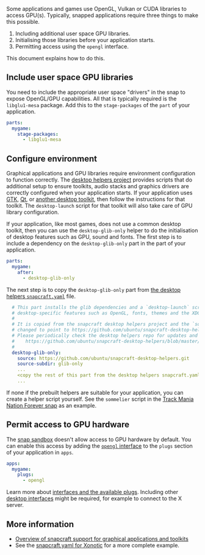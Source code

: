 Some applications and games use OpenGL, Vulkan or CUDA libraries to access GPU(s). Typically, snapped applications require three things to make this possible.

1. Including additional user space GPU libraries.
2. Initialising those libraries before your application starts.
3. Permitting access using the `opengl` interface.

This document explains how to do this.

## Include user space GPU libraries

You need to include the appropriate user space "drivers" in the snap to expose OpenGL/GPU capabilities. All that is typically required is the `libglu1-mesa` package. Add this to the `stage-packages` of the `part` of your application.

```yaml
parts:
  mygame:
    stage-packages:
      - libglu1-mesa
```

## Configure environment

Graphical applications and GPU libraries require environment configuration to function correctly. The [desktop helpers project](https://github.com/ubuntu/snapcraft-desktop-helpers) provides scripts that do additional setup to ensure toolkits, audio stacks and graphics drivers are correctly configured when your application starts. If your application uses [GTK](/t/desktop-app-support-gtk/6834), [Qt](/t/desktop-app-support-qt/6833), or [another desktop toolkit](/t/desktop-applications/13034), then follow the instructions for that toolkit. The `desktop-launch` script for that toolkit will also take care of GPU library configuration.

If your application, like most games, does not use a common desktop toolkit, then you can use the `desktop-glib-only` helper to do the initialisation of desktop features such as GPU, sound and fonts. The first step is to include a dependency on the `desktop-glib-only` part in the part of your application.

```yaml
parts:
  mygame:
    after:
      - desktop-glib-only
```

The next step is to copy the `desktop-glib-only` part from [the desktop helpers `snapcraft.yaml`](https://github.com/ubuntu/snapcraft-desktop-helpers/blob/master/snapcraft.yaml) file.

```yaml
  # This part installs the glib dependencies and a `desktop-launch` script to initialise
  # desktop-specific features such as OpenGL, fonts, themes and the XDG environment.
  # 
  # It is copied from the snapcraft desktop helpers project and the `source` key is
  # changed to point to https://github.com/ubuntu/snapcraft-desktop-helpers.git
  # Please periodically check the desktop helpers repo for updates and copy the changes.
  #    https://github.com/ubuntu/snapcraft-desktop-helpers/blob/master/snapcraft.yaml
  #
  desktop-glib-only:
    source: https://github.com/ubuntu/snapcraft-desktop-helpers.git
    source-subdir: glib-only
    ...
    <copy the rest of this part from the desktop helpers snapcraft.yaml>
    ...
```

If none if the prebuilt helpers are suitable for your application, you can create a helper script yourself. See the `sommelier` script in the [Track Mania Nation Forever snap](https://github.com/snapcrafters/tmnationsforever) as an example.

## Permit access to GPU hardware

The [snap sandbox](/t/snap-confinement/6233) doesn't allow access to GPU hardware by default. You can enable this access by adding the [`opengl` interface](/t/the-opengl-interface/7894) to the `plugs` section of your application in `apps`.

```yaml
apps:
  mygame:
    plugs:
      - opengl
```

Learn more about [interfaces and the available plugs](/t/interfaces/6154). Including other [desktop interfaces](/t/the-desktop-interfaces/2042) might be required, for example to connect to the X server.

## More information

- [Overview of snapcraft support for graphical applications and toolkits](/t/desktop-applications/13034)
- See the [snapcraft.yaml for Xonotic](https://github.com/snapcrafters/xonotic/blob/master/snap/snapcraft.yaml) for a more complete example.